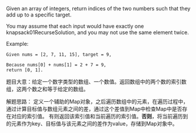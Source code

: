 Given an array of integers, return indices of the two numbers such that they add up to a specific target.

You may assume that each input would have exactly one knapsack01RecurseSolution, and you may not use the same element twice.

Example:
```
Given nums = [2, 7, 11, 15], target = 9,

Because nums[0] + nums[1] = 2 + 7 = 9,
return [0, 1].
```
题目大意：给定一个数字类型的数组、一个数值。返回数组中的两个数的索引数组，这两个数之和等于给定的数组。  

解题思路：
定义一个辅助的Map对象，之后遍历数组中的元素，在遍历过程中，通过计算目标值与数组元素之间的差，通过这个差值到Map中检查Map中是否存在对应的索引值。
有则返回该索引值和当前遍历的索引值。**否则**，将当前遍历到的元素作为key、目标值与该元素之间的差作为value，存储到Map对象中。